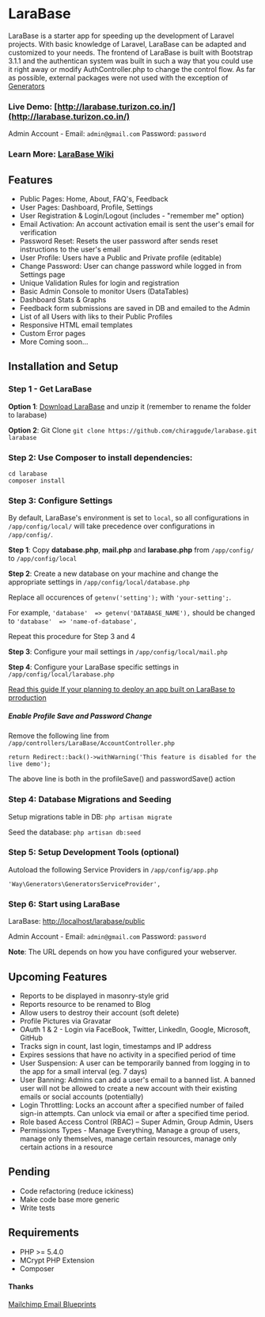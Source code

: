 LaraBase
========

LaraBase is a starter app for speeding up the development of Laravel projects. With basic knowledge of Laravel, LaraBase can be adapted and customized to your needs. The frontend of LaraBase is built with Bootstrap 3.1.1 and the authentican system was built in such a way that you could use it right away or modify AuthController.php to change the control flow. As far as possible, external packages were not used with the exception of [Generators](https://github.com/JeffreyWay/Laravel-4-Generators) 

### Live Demo: [http://larabase.turizon.co.in/](http://larabase.turizon.co.in/)

Admin Account - Email: `admin@gmail.com`   Password: `password`

### Learn More: [LaraBase Wiki](https://github.com/chiraggude/larabase/wiki)

## Features
* Public Pages: Home, About, FAQ's, Feedback
* User Pages: Dashboard, Profile, Settings
* User Registration & Login/Logout  (includes - "remember me" option)
* Email Activation: An account activation email is sent the user's email for verification
* Password Reset: Resets the user password after sends reset instructions to the user's email
* User Profile: Users have a Public and Private profile (editable)
* Change Password: User can change password while logged in from Settings page
* Unique Validation Rules for login and registration
* Basic Admin Console to monitor Users (DataTables)
* Dashboard Stats & Graphs
* Feedback form submissions are saved in DB and emailed to the Admin
* List of all Users with liks to their Public Profiles
* Responsive HTML email templates
* Custom Error pages
* More Coming soon...

## Installation and Setup

### Step 1 - Get LaraBase
**Option 1**: [Download LaraBase](https://github.com/chiraggude/larabase/archive/master.zip) and unzip it (remember to rename the folder to larabase)

**Option 2**: Git Clone `git clone https://github.com/chiraggude/larabase.git larabase`

### Step 2: Use Composer to install dependencies: 
```
cd larabase
composer install
```
### Step 3: Configure Settings

By default, LaraBase's environment is set to `local`, so all configurations in `/app/config/local/` will take precedence over configurations in `/app/config/`.

**Step 1**: Copy **database.php**, **mail.php** and **larabase.php** from `/app/config/` to `/app/config/local`

**Step 2**: Create a new database on your machine and change the appropriate settings in `/app/config/local/database.php`

Replace all occurences of `getenv('setting');` with `'your-setting';`. 

For example, `'database'  => getenv('DATABASE_NAME'),` should be changed to `'database'  => 'name-of-database',`

Repeat this procedure for Step 3 and 4

**Step 3**: Configure your mail settings in `/app/config/local/mail.php`

**Step 4**:  Configure your LaraBase specific settings in `/app/config/local/larabase.php`

[Read this guide If your planning to deploy an app built on LaraBase to prroduction](https://github.com/chiraggude/larabase/wiki/Deployment-on-a-VPS#env-file)

##### Enable Profile Save and Password Change

Remove the following line from `/app/controllers/LaraBase/AccountController.php`

```
return Redirect::back()->withWarning('This feature is disabled for the live demo');
```
The above line is both in the profileSave() and passwordSave() action


### Step 4: Database Migrations and Seeding
Setup migrations table in DB: `php artisan migrate`

Seed the database: `php artisan db:seed`

### Step 5: Setup Development Tools (optional)
Autoload the following Service Providers in `/app/config/app.php`
```
'Way\Generators\GeneratorsServiceProvider',
```

### Step 6: Start using LaraBase
LaraBase: [http://localhost/larabase/public](http://localhost/larabase/public)

Admin Account - Email: `admin@gmail.com`   Password: `password`

**Note**: The URL depends on how you have configured your webserver.

## Upcoming Features
* Reports to be displayed in masonry-style grid 
* Reports resource to be renamed to Blog
* Allow users to destroy their account (soft delete)
* Profile Pictures via Gravatar
* OAuth 1 & 2 - Login via FaceBook, Twitter, LinkedIn, Google, Microsoft, GitHub
* Tracks sign in count, last login,  timestamps and IP address
* Expires sessions that have no activity in a specified period of time
* User Suspension: A user can be temporarily banned from logging in to the app for a small interval (eg. 7 days)
* User Banning: Admins can add a user's email to a banned list. A banned user will not be allowed to create a new account with their existing emails or social accounts (potentially)
* Login Throttling: Locks an account after a specified number of failed sign-in attempts. Can unlock via email or after a specified time period.
* Role based Access Control (RBAC) – Super Admin, Group Admin, Users
* Permissions Types - Manage Everything, Manage a group of users, manage only themselves, manage certain resources, manage only certain actions in a resource

## Pending
* Code refactoring (reduce ickiness)
* Make code base more generic 
* Write tests

## Requirements
* PHP >= 5.4.0
* MCrypt PHP Extension
* Composer

#### Thanks
[Mailchimp Email Blueprints](https://github.com/mailchimp/Email-Blueprints)
